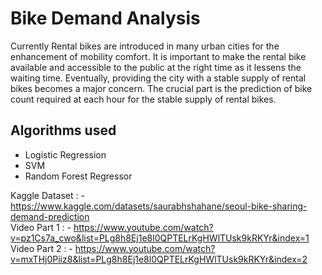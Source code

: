 
# Bike Demand Analysis 
Currently Rental bikes are introduced in many urban cities for the enhancement of mobility comfort. It is important to make the rental bike available and accessible to the public at the right time as it lessens the waiting time. Eventually, providing the city with a stable supply of rental bikes becomes a major concern. The crucial part is the prediction of bike count required at each hour for the stable supply of rental bikes.    

## Algorithms used
* Logistic Regression 
* SVM
* Random Forest Regressor


Kaggle Dataset : - https://www.kaggle.com/datasets/saurabhshahane/seoul-bike-sharing-demand-prediction  
Video Part 1 : - https://www.youtube.com/watch?v=pz1Cs7a_cwo&list=PLg8h8Ej1e8l0QPTELrKgHWlTUsk9kRKYr&index=1  
Video Part 2 : - https://www.youtube.com/watch?v=mxTHj0Piiz8&list=PLg8h8Ej1e8l0QPTELrKgHWlTUsk9kRKYr&index=2  
